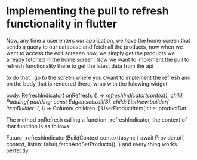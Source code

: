 # Implementing the pull to refresh functionality in flutter

Now, any time a user enters our application, we have the home screen that sends a query to our database and fetch all the products, now when we want to access the edit screeen now, we simply get the products we already fetched in the home screen. Now we want to implement the pull to refresh functionality there to get the latest data from the api

to do that , go to the screen where you cwant to implement the refresh and on the body that is rendered there, wrap with the folowing widget

   body: RefreshIndicator(
        onRefresh: () => _refreshIndicator(context),
        child: Padding(
          padding: const EdgeInsets.all(8),
          child: ListView.builder(
            itemBuilder: (_, i) => Column(
              children: [
                UserProductItem(
                    title: productDat

The method onRefresh calling a function _refreshIndicator, the content of that function is as follows

  Future<void> _refreshIndicator(BuildContext context)async {
    await Provider.of<Products>( context, listen: false).fetchAndSetProducts();
  }
and every thing works perfectly